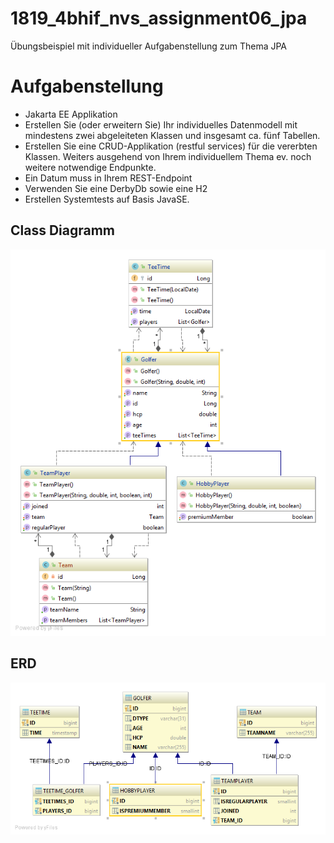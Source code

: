 # 1819_4bhif_nvs_assignment06_jpa
Übungsbeispiel mit individueller Aufgabenstellung zum Thema JPA


# Aufgabenstellung

- Jakarta EE Applikation
- Erstellen Sie (oder erweitern Sie) Ihr individuelles Datenmodell mit mindestens zwei abgeleiteten Klassen und insgesamt ca. fünf Tabellen.
- Erstellen Sie eine CRUD-Applikation (restful services) für die vererbten Klassen. Weiters ausgehend von Ihrem individuellem Thema ev. noch weitere notwendige Endpunkte.
- Ein Datum muss in Ihrem REST-Endpoint
- Verwenden Sie eine DerbyDb sowie eine H2
- Erstellen Systemtests auf Basis JavaSE.

## Class Diagramm
![cld](cld.PNG)

## ERD
![erd](erd.PNG)
